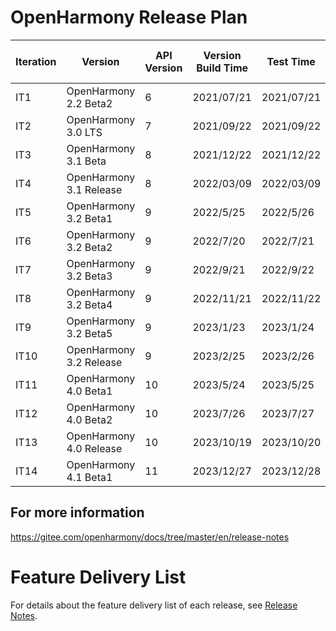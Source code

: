 
# OpenHarmony Release Plan

| Iteration| Version           |API Version| Version Build Time| Test Time| Test Completion Time|
| ------------ | --------------------- | --------- | ------------ | -------------- | ---------------- |
| IT1          | OpenHarmony 2.2 Beta2  | 6         | 2021/07/21    | 2021/07/21      | **2021/07/30**    |
| IT2          | OpenHarmony 3.0 LTS   | 7         | 2021/09/22    | 2021/09/22      | **2021/09/28**    |
| IT3          | OpenHarmony 3.1 Beta | 8         | 2021/12/22   | 2021/12/22     | **2021/12/30**   |
| IT4          | OpenHarmony 3.1 Release | 8         | 2022/03/09    | 2022/03/09      | **2022/03/30**    |
| IT5          | OpenHarmony 3.2 Beta1 | 9         | 2022/5/25    | 2022/5/26      | **2022/5/30**    |
| IT6          | OpenHarmony 3.2 Beta2 | 9         | 2022/7/20    | 2022/7/21      | **2022/7/30**    |
| IT7          | OpenHarmony 3.2 Beta3 | 9         | 2022/9/21    | 2022/9/22      | **2022/9/30**    |
| IT8          | OpenHarmony 3.2 Beta4 | 9         | 2022/11/21    | 2022/11/22      | **2022/11/30**    |
| IT9          | OpenHarmony 3.2 Beta5 | 9         | 2023/1/23    | 2023/1/24      | **2023/1/30**    |
| IT10         | OpenHarmony 3.2 Release | 9       | 2023/2/25    | 2023/2/26      | **2023/3/30**    |
| IT11         | OpenHarmony 4.0 Beta1 | 10        | 2023/5/24    | 2023/5/25      | **2023/5/31**    |
| IT12         | OpenHarmony 4.0 Beta2 | 10        | 2023/7/26    | 2023/7/27      | **2023/7/31**    |
| IT13         | OpenHarmony 4.0 Release | 10      | 2023/10/19    | 2023/10/20      | **2023/10/25**    |
| IT14         | OpenHarmony 4.1 Beta1 | 11        | 2023/12/27    | 2023/12/28      | **2023/12/31**    |

## For more information
https://gitee.com/openharmony/docs/tree/master/en/release-notes

# Feature Delivery List

For details about the feature delivery list of each release, see [Release Notes](https://gitee.com/openharmony/docs/tree/master/en/release-notes).

